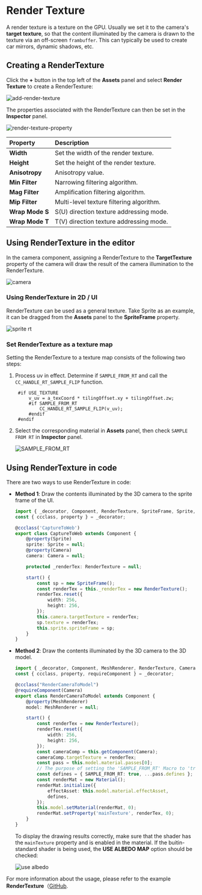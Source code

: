 # Render Texture

A render texture is a texture on the GPU. Usually we set it to the camera's **target texture**, so that the content illuminated by the camera is drawn to the texture via an off-screen `frambuffer`. This can typically be used to create car mirrors, dynamic shadows, etc.

## Creating a RenderTexture

Click the **+** button in the top left of the **Assets** panel and select **Render Texture** to create a RenderTexture:

![add-render-texture](render-texture/add-render-texture.png)

The properties associated with the RenderTexture can then be set in the **Inspector** panel.

![render-texture-property](render-texture/render-texture-property.png)

| Property | Description |
| :--- | :--- |
| **Width**  | Set the width of the render texture.  |
| **Height** | Set the height of the render texture. |
| **Anisotropy** | Anisotropy value. |
| **Min Filter** | Narrowing filtering algorithm.     |
| **Mag Filter** | Amplification filtering algorithm. |
| **Mip Filter** | Multi-level texture filtering algorithm. |
| **Wrap Mode S** | S(U) direction texture addressing mode. |
| **Wrap Mode T** | T(V) direction texture addressing mode. |

## Using RenderTexture in the editor

In the camera component, assigning a RenderTexture to the **TargetTexture** property of the camera will draw the result of the camera illumination to the RenderTexture.

![camera](render-texture/camera.png)

### Using RenderTexture in 2D / UI

RenderTexture can be used as a general texture. Take Sprite as an example, it can be dragged from the **Assets** panel to the **SpriteFrame** property.

![sprite rt](render-texture/sprite-rt.png)

### Set RenderTexture as a texture map

Setting the RenderTexture to a texture map consists of the following two steps:

1. Process uv in effect. Determine if `SAMPLE_FROM_RT` and call the `CC_HANDLE_RT_SAMPLE_FLIP` function.

   ```
    #if USE_TEXTURE
        v_uv = a_texCoord * tilingOffset.xy + tilingOffset.zw;
        #if SAMPLE_FROM_RT
            CC_HANDLE_RT_SAMPLE_FLIP(v_uv);
        #endif
    #endif
    ```

2. Select the corresponding material in **Assets** panel, then check `SAMPLE FROM RT` in **Inspector** panel.

    ![SAMPLE_FROM_RT](render-texture/SampleFormRT.png)

## Using RenderTexture in code

There are two ways to use RenderTexture in code:

- **Method 1**: Draw the contents illuminated by the 3D camera to the sprite frame of the UI.

    ```typescript
    import { _decorator, Component, RenderTexture, SpriteFrame, Sprite, Camera } from 'cc';
    const { ccclass, property } = _decorator;

    @ccclass('CaptureToWeb')
    export class CaptureToWeb extends Component {
        @property(Sprite)
        sprite: Sprite = null;
        @property(Camera)
        camera: Camera = null;

        protected _renderTex: RenderTexture = null;

        start() {
            const sp = new SpriteFrame();
            const renderTex = this._renderTex = new RenderTexture();
            renderTex.reset({
                width: 256,
                height: 256,
            });
            this.camera.targetTexture = renderTex;
            sp.texture = renderTex;
            this.sprite.spriteFrame = sp;
        }
    }
    ```

- **Method 2**: Draw the contents illuminated by the 3D camera to the 3D model.

    ```typescript
    import { _decorator, Component, MeshRenderer, RenderTexture, Camera, Material } from 'cc';
    const { ccclass, property, requireComponent } = _decorator;

    @ccclass("RenderCameraToModel")
    @requireComponent(Camera)
    export class RenderCameraToModel extends Component {
        @property(MeshRenderer)
        model: MeshRenderer = null;

        start() {            
            const renderTex = new RenderTexture();
            renderTex.reset({
                width: 256,
                height: 256,
            });
            const cameraComp = this.getComponent(Camera);
            cameraComp.targetTexture = renderTex;
            const pass = this.model.material.passes[0];
            // The purpose of setting the 'SAMPLE_FROM_RT' Macro to 'true' is to enable the RenderTexture to display correctly on all platforms
            const defines = { SAMPLE_FROM_RT: true, ...pass.defines };
            const renderMat = new Material();
            renderMat.initialize({
                effectAsset: this.model.material.effectAsset,
                defines,
            });
            this.model.setMaterial(renderMat, 0);
            renderMat.setProperty('mainTexture', renderTex, 0);
        }
    }
    ```

    To display the drawing results correctly, make sure that the shader has the `mainTexture` property and is enabled in the material. If the buitin-standard shader is being used, the **USE ALBEDO MAP** option should be checked:

    ![use albedo](render-texture/use-albedo.png)

For more information about the usage, please refer to the example **RenderTexture**（[GitHub](https://github.com/cocos/cocos-test-projects/tree/v3.5/assets/cases/rendertexture).
